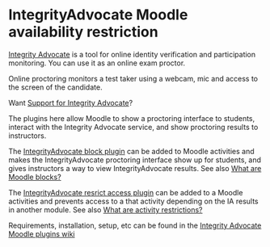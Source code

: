 # IntegrityAdvocate Moodle availability restriction

[Integrity Advocate](https://integrityadvocate.com/) is a tool for online identity verification and participation monitoring.  You can use it as an online exam proctor.

Online proctoring monitors a test taker using a webcam, mic and access to the screen of the candidate.

Want [Support for Integrity Advocate](https://support.integrityadvocate.com/hc/en-us)?

The plugins here allow Moodle to show a proctoring interface to students, interact with the Integrity Advocate service, and show proctoring results to instructors.

The [IntegrityAdvocate block plugin](https://bitbucket.org/mwebv/moodle-block_integrityadvocate/downloads/moodle-block_integrityadvocate.zip) can be added to Moodle activities and makes the IntegrityAdvocate proctoring interface show up for students, and gives instructors a way to view IntegrityAdvocate results.  See also [What are Moodle blocks?](https://docs.moodle.org/en/Blocks)

The [IntegrityAdvocate resrict access plugin](https://bitbucket.org/mwebv/moodle-availability_integrityadvocate/downloads/moodle-availability_integrityadvocate.zip) can be added to a Moodle activities and prevents access to a that activity depending on the IA results in another module.  See also [What are activity restrictions?](https://docs.moodle.org/38/en/Using_restrict_access)

Requirements, installation, setup, etc can be found in the [Integrity Advocate Moodle plugins wiki](/mwebv/moodle-block_integrityadvocate/wiki/)